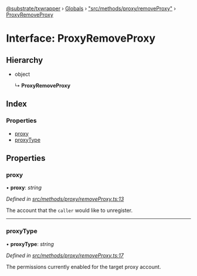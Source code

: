 [@substrate/txwrapper](../README.md) › [Globals](../globals.md) › ["src/methods/proxy/removeProxy"](../modules/_src_methods_proxy_removeproxy_.md) › [ProxyRemoveProxy](_src_methods_proxy_removeproxy_.proxyremoveproxy.md)

# Interface: ProxyRemoveProxy

## Hierarchy

* object

  ↳ **ProxyRemoveProxy**

## Index

### Properties

* [proxy](_src_methods_proxy_removeproxy_.proxyremoveproxy.md#proxy)
* [proxyType](_src_methods_proxy_removeproxy_.proxyremoveproxy.md#proxytype)

## Properties

###  proxy

• **proxy**: *string*

*Defined in [src/methods/proxy/removeProxy.ts:13](https://github.com/paritytech/txwrapper/blob/5aca21f/src/methods/proxy/removeProxy.ts#L13)*

The account that the `caller` would like to unregister.

___

###  proxyType

• **proxyType**: *string*

*Defined in [src/methods/proxy/removeProxy.ts:17](https://github.com/paritytech/txwrapper/blob/5aca21f/src/methods/proxy/removeProxy.ts#L17)*

The permissions currently enabled for the target proxy account.
